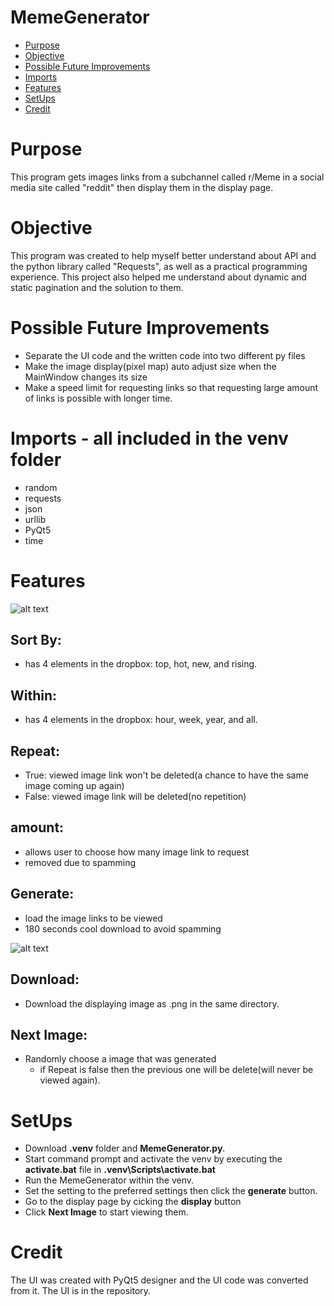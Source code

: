 # MemeGenerator

* [Purpose](#Purpose)
* [Objective](#Objective)
* [Possible Future Improvements](#Possible-Future-Improvements)
* [Imports](#Imports)
* [Features](#Features)
* [SetUps](#SetUps)
* [Credit](#Credit)

# Purpose
This program gets images links from a subchannel called r/Meme in a social media site called "reddit" then display them in the display page.

# Objective
This program was created to help myself better understand about API and the python library called "Requests", as well as a practical programming experience. This project also helped me understand about dynamic and static pagination and the solution to them.

# Possible Future Improvements
* Separate the UI code and the written code into two different py files
* Make the image display(pixel map) auto adjust size when the MainWindow changes its size
* Make a speed limit for requesting links so that requesting large amount of links is possible with longer time.

# Imports - all included in the venv folder
* random
* requests
* json
* urllib
* PyQt5
* time

# Features
![alt text](https://github.com/Johnlee004/images/blob/main/MemeGenerator-settingspage.PNG)
  ## Sort By:
  * has 4 elements in the dropbox: top, hot, new, and rising.

  ## Within:
  * has 4 elements in the dropbox: hour, week, year, and all.

  ## Repeat:
  * True: viewed image link won't be deleted(a chance to have the same image coming up again)
  * False: viewed image link will be deleted(no repetition)

  ## amount:
  * allows user to choose how many image link to request
  * removed due to spamming

  ## Generate:
  * load the image links to be viewed
  * 180 seconds cool download to avoid spamming

  ![alt text](https://github.com/Johnlee004/images/blob/main/MemeGenerator-display%20page.PNG)
  ## Download:
  * Download the displaying image as .png in the same directory.
  
  ## Next Image:
  * Randomly choose a image that was generated
    * if Repeat is false then the previous one will be delete(will never be viewed again).

# SetUps
* Download **.venv** folder and **MemeGenerator.py**.
* Start command prompt and activate the venv by executing the **activate.bat** file in **.venv\Scripts\activate.bat**
* Run the MemeGenerator within the venv.
* Set the setting to the preferred settings then click the **generate** button.
* Go to the display page by cicking the **display** button
* Click **Next Image** to start viewing them.

# Credit
The UI was created with PyQt5 designer and the UI code was converted from it. The UI is in the repository.
